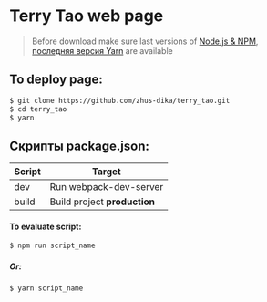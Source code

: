# Terry Tao web page

> Before download make sure last versions of [Node.js & NPM](https://nodejs.org/en/download/current/), 
[последняя версия Yarn](https://yarnpkg.com/ru/docs/install) are available

##  To deploy page:
```sh
$ git clone https://github.com/zhus-dika/terry_tao.git
$ cd terry_tao
$ yarn
```

## Скрипты package.json:

| Script | Target |
| ------ | ------ |
| dev | Run webpack-dev-server|
| build | Build project **production**|

#### To evaluate script:
```sh
$ npm run script_name
```

##### Or:
```sh
$ yarn script_name
```
